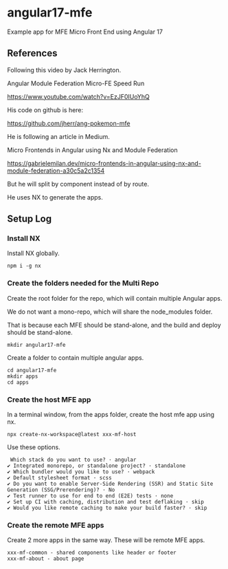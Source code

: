 # angular17-mfe

Example app for MFE Micro Front End using Angular 17

## References

Following this video by Jack Herrington.

Angular Module Federation Micro-FE Speed Run

https://www.youtube.com/watch?v=EzJF0IUoYhQ

His code on github is here:

https://github.com/jherr/ang-pokemon-mfe

He is following an article in Medium.

Micro Frontends in Angular using Nx and Module Federation

https://gabrielemilan.dev/micro-frontends-in-angular-using-nx-and-module-federation-a30c5a2c1354

But he will split by component instead of by route.

He uses NX to generate the apps.


## Setup Log

### Install NX

Install NX globally.

```ignorelang
npm i -g nx
```

### Create the folders needed for the Multi Repo

Create the root folder for the repo, which will contain multiple Angular apps.

We do not want a mono-repo, which will share the node_modules folder.

That is because each MFE should be stand-alone, and the build and deploy should be stand-alone.

```ignorelang
mkdir angular17-mfe
```

Create a folder to contain multiple angular apps.

```ignorelang
cd angular17-mfe
mkdir apps
cd apps
```

### Create the host MFE app

In a terminal window, from the apps folder, create the host mfe app using nx.

```ignorelang
npx create-nx-workspace@latest xxx-mf-host
```

Use these options.

```ignorelang
 Which stack do you want to use? · angular
✔ Integrated monorepo, or standalone project? · standalone
✔ Which bundler would you like to use? · webpack
✔ Default stylesheet format · scss
✔ Do you want to enable Server-Side Rendering (SSR) and Static Site Generation (SSG/Prerendering)? · No
✔ Test runner to use for end to end (E2E) tests · none
✔ Set up CI with caching, distribution and test deflaking · skip
✔ Would you like remote caching to make your build faster? · skip
```

### Create the remote MFE apps

Create 2 more apps in the same way. These will be remote MFE apps.

```ignorelang
xxx-mf-common - shared components like header or footer
xxx-mf-about - about page
```

